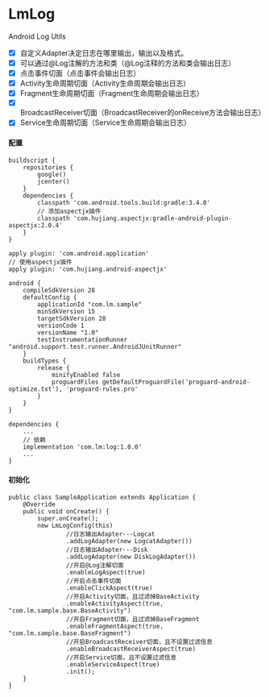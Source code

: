 # LmLog
Android Log Utils

- [x] 自定义Adapter决定日志在哪里输出，输出以及格式。
- [x] 可以通过@Log注解的方法和类（@Log注释的方法和类会输出日志）
- [x] 点击事件切面（点击事件会输出日志）
- [x] Activity生命周期切面（Activity生命周期会输出日志）
- [x] Fragment生命周期切面（Fragment生命周期会输出日志）
- [x] BroadcastReceiver切面（BroadcastReceiver的onReceive方法会输出日志）
- [x] Service生命周期切面（Service生命周期会输出日志）

#### 配置
```
buildscript {
    repositories {
        google()
        jcenter()
    }
    dependencies {
        classpath 'com.android.tools.build:gradle:3.4.0'
        // 添加aspectjx插件
        classpath 'com.hujiang.aspectjx:gradle-android-plugin-aspectjx:2.0.4'
    }
}
```

```
apply plugin: 'com.android.application'
// 使用aspectjx插件
apply plugin: 'com.hujiang.android-aspectjx'

android {
    compileSdkVersion 28
    defaultConfig {
        applicationId "com.lm.sample"
        minSdkVersion 15
        targetSdkVersion 28
        versionCode 1
        versionName "1.0"
        testInstrumentationRunner "android.support.test.runner.AndroidJUnitRunner"
    }
    buildTypes {
        release {
            minifyEnabled false
            proguardFiles getDefaultProguardFile('proguard-android-optimize.txt'), 'proguard-rules.pro'
        }
    }
}

dependencies {
    ...
    // 依赖
    implementation 'com.lm:log:1.0.0'
    ...
}

```
#### 初始化
```
public class SampleApplication extends Application {
    @Override
    public void onCreate() {
        super.onCreate();
        new LmLogConfig(this)
                //日志输出Adapter---Logcat
                .addLogAdapter(new LogcatAdapter())
                //日志输出Adapter---Disk
                .addLogAdapter(new DiskLogAdapter())
                //开启@Log注解切面
                .enableLogAspect(true)
                //开启点击事件切面
                .enableClickAspect(true)
                //开启Activity切面，且过滤掉BaseActivity
                .enableActivityAspect(true, "com.lm.sample.base.BaseActivity")
                //开启Fragment切面，且过滤掉BaseFragment
                .enableFragmentAspect(true, "com.lm.sample.base.BaseFragment")
                //开启BroadcastReceiver切面，且不设置过滤信息
                .enableBroadcastReceiverAspect(true)
                //开启Service切面，且不设置过滤信息
                .enableServiceAspect(true)
                .init();
    }
}
```

